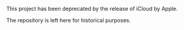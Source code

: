 This project has been deprecated by the release of iCloud by Apple.

The repository is left here for historical purposes.
